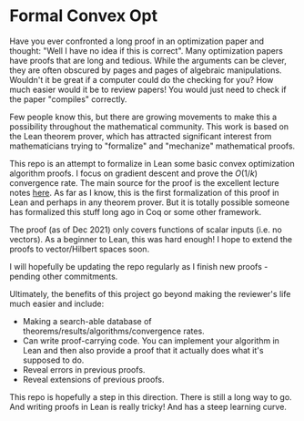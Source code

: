 # Formal Convex Opt

Have you ever confronted a long proof in an optimization paper and thought: "Well I have no idea if this is correct". Many optimization papers have proofs that are long and tedious. While the arguments can be clever, they are often obscured by pages and pages of algebraic manipulations. Wouldn't it be great if a computer could do the checking for you? How much easier would it be to review papers! You would just need to check if the paper "compiles" correctly.

Few people know this, but there are growing movements to make this a possibility throughout the mathematical community.  This work is based on the Lean theorem prover, which has attracted significant interest from mathematicians trying to "formalize" and "mechanize" mathematical proofs. 

This repo is an attempt to formalize in Lean some basic convex optimization algorithm proofs. I focus on gradient descent and prove the $O(1/k)$ convergence rate. The main source for the proof is the excellent lecture notes [here](http://www.seas.ucla.edu/~vandenbe/ee236c.html). As far as I know, this is the first formalization of this proof in Lean and perhaps in any theorem prover. But it is totally possible someone has formalized this stuff long ago in Coq or some other framework. 

The proof (as of Dec 2021) only covers functions of scalar inputs (i.e. no vectors). As a beginner to Lean, this was hard enough! I hope to extend the proofs to vector/Hilbert spaces soon. 

I will hopefully be updating the repo regularly as I finish new proofs - pending other commitments. 

Ultimately, the benefits of this project go beyond making the reviewer's life much easier and include:

* Making a search-able database of theorems/results/algorithms/convergence rates. 
* Can write proof-carrying code. You can implement your algorithm in Lean and then also provide a proof that it actually does what it's supposed to do. 
* Reveal errors in previous proofs. 
* Reveal extensions of previous proofs. 

This repo is hopefully a step in this direction. There is still a long way to go. And writing proofs in Lean is really tricky! And has a steep learning curve. 